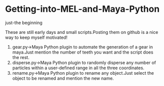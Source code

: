 # Getting-into-MEL-and-Maya-Python
just-the beginning

These are still early days and small scripts.Posting them on github is a nice way to keep myself motivated!

1. gear.py->Maya Python plugin to automate the generation of a gear in maya.Just mention the number of teeth you want and the script does the rest.
2. disperse.py->Maya Python plugin to randomly disperse any number of particles within a user-defined range in all the three coordinates.
3. rename.py->Maya Python plugin to rename any object.Just select the object to be renamed and mention the new name.

